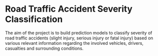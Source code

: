 # Road Traffic Accident Severity Classification
 The aim of the project is to build prediction models to classify severity of road traffic accidents (slight injury, serious injury or fatal injury) based on various relevant information regarding the involved vehicles, drivers, casualties and surrounding conditions.
